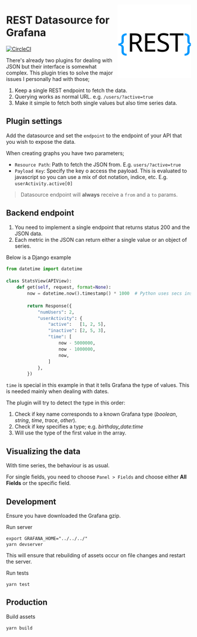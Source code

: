 <img align="right" width="200" height="200"
     title="Datasource Logo"
     src="src/img/logo.svg">

# REST Datasource for Grafana

[![CircleCI](https://circleci.com/gh/grafana/simple-datasource/tree/master.svg?style=svg)](https://circleci.com/gh/grafana/simple-datasource/tree/master)

There's already two plugins for dealing with JSON but their interface is somewhat complex. This plugin
tries to solve the major issues I personally had with those;

1. Keep a single REST endpoint to fetch the data.
2. Querying works as normal URL. e.g. `/users/?active=true`
3. Make it simple to fetch both single values but also time series data.


## Plugin settings

Add the datasource and set the `endpoint` to the endpoint of your API that you wish to expose the data.

When creating graphs you have two parameters;

  - `Resource Path`: Path to fetch the JSON from. E.g. `users/?active=true`
  - `Payload Key`:  Specify the key o access the payload. This is evaluated to javascript so
    you can use a mix of dot notation, indice, etc. E.g. `userActivity.active[0]`


> Datasource endpoint will **always** receive a `from` and a `to` params.


## Backend endpoint

1. You need to implement a single endpoint that returns status 200 and the JSON data.
2. Each metric in the JSON can return either a single value or an object of series.

Below is a Django example

```python
from datetime import datetime

class StatsView(APIView):
    def get(self, request, format=None):
        now = datetime.now().timestamp() * 1000  # Python uses secs instead of ms

        return Response({
            "numUsers": 2,
            "userActivity": {
                "active":   [1, 2, 5],
                "inactive": [2, 5, 3],
                "time": [
                    now - 5000000,
                    now - 1000000,
                    now,
                ]
            },
        })
```

`time` is special in this example in that it tells Grafana the type of values. This is needed mainly when dealing with dates.

The plugin will try to detect the type in this order:

  1. Check if key name corresponds to a known Grafana type (*boolean*, *string*, *time*, *trace*, *other*).
  2. Check if key specifies a type; e.g. *birthday_date:time*
  3. Will use the type of the first value in the array.


## Visualizing the data

With time series, the behaviour is as usual.

For single fields, you need to choose `Panel > Fields` and choose either **All Fields** or the specific field.


## Development

Ensure you have downloaded the Grafana gzip.

Run server

    export GRAFANA_HOME="../../../"
    yarn devserver

This will ensure that rebuilding of assets occur on file changes and restart the server.

Run tests

    yarn test


## Production

Build assets

    yarn build
